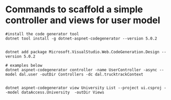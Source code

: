 # Commands to scaffold a simple controller and views for user model

```shell
#install the code generator tool
dotnet tool install -g dotnet-aspnet-codegenerator --version 5.0.2


dotnet add package Microsoft.VisualStudio.Web.CodeGeneration.Design --version 5.0.2

# examples below
dotnet aspnet-codegenerator controller -name UserController -async --model dal.user -outDir Controllers -dc dal.trucktrackContext


dotnet aspnet-codegenerator view University List --project ui.csproj --model dataAccess.University  -outDir Views 

```


